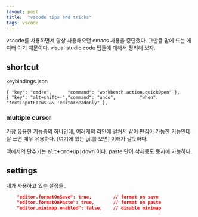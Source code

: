 ```yaml
---
layout: post
title:  "vscode tips and tricks"
tags: vscode
---
```


vscode를 사용하면서 항상 사용해오던 emacs 사용을 중단했다. 그만큼 맘에 드는 에디터 이기 때문이다. 
visual studio code 팁들에 대해서 정리해 보자.

## shortcut

keybindings.json

```
{ "key": "cmd+e",      "command": "workbench.action.quickOpen" },
{ "key": "alt+shift+-","command": "undo",         "when": "textInputFocus && !editorReadonly" },
```

### multiple cursor

가장 유용한 기능중의 하나인데, 여러개의 라인에 걸쳐서 같이 편집이 가능한 기능인데 잘 쓰면 매우 유용하다. [여기에 있는 git를 보면] 이해가 갈듯하다.

맥에서의 단추키는 <kbd>alt+cmd+up|down</kbd> 이다. paste 단어 삭제등도 동시에 가능하다.


## settings 

내가 사용하고 있는 설정들..

```json
    "editor.formatOnSave": true,        // format on save
    "editor.formatOnPaste": true,       // format on paste
    "editor.minimap.enabled": false,    // disable minimap
```

